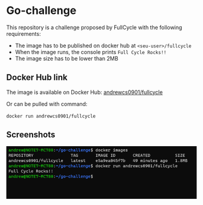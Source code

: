 # Go-challenge

This repository is a challenge proposed by FullCycle with the following requirements:
- The image has to be published on docker hub at `<seu-user>/fullcycle`
- When the image runs, the console prints `Full Cycle Rocks!!`
- The image size has to be lower than 2MB

## Docker Hub link

The image is available on Docker Hub: [andrewcs0901/fullcycle](https://hub.docker.com/repository/docker/andrewcs0901/fullcycle/general)

Or can be pulled with command:

  `docker run andrewcs0901/fullcycle`

## Screenshots
![Alt text](/screenshots/image.png)

